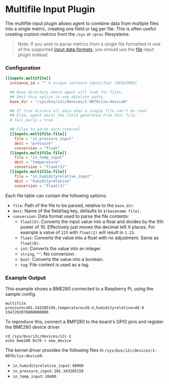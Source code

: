 # Multifile Input Plugin

The multifile input plugin allows agent to combine data from multiple files
into a single metric, creating one field or tag per file.  This is often
useful creating custom metrics from the `/sys` or `/proc` filesystems.

> Note: If you wish to parse metrics from a single file formatted in one of the supported
> [input data formats][], you should use the [file][] input plugin instead.

### Configuration

```toml
[[inputs.multifile]]
  instance_id = "" # unique instance identifier (REQUIRED)

  ## Base directory where agent will look for files.
  ## Omit this option to use absolute paths.
  base_dir = "/sys/bus/i2c/devices/1-0076/iio:device0"

  ## If true discard all data when a single file can't be read.
  ## Else, agent omits the field generated from this file.
  # fail_early = true

  ## Files to parse each interval.
  [[inputs.multifile.file]]
    file = "in_pressure_input"
    dest = "pressure"
    conversion = "float"
  [[inputs.multifile.file]]
    file = "in_temp_input"
    dest = "temperature"
    conversion = "float(3)"
  [[inputs.multifile.file]]
    file = "in_humidityrelative_input"
    dest = "humidityrelative"
    conversion = "float(3)"
```

Each file table can contain the following options:

* `file`:
Path of the file to be parsed, relative to the `base_dir`.
* `dest`:
Name of the field/tag key, defaults to `$(basename file)`.
* `conversion`:
Data format used to parse the file contents:
    * `float(X)`: Converts the input value into a float and divides by the Xth power of 10. Effectively just moves the decimal left X places. For example a value of `123` with `float(2)` will result in `1.23`.
    * `float`: Converts the value into a float with no adjustment. Same as `float(0)`.
    * `int`: Converts the value into an integer.
    * `string`, `""`: No conversion.
    * `bool`: Converts the value into a boolean.
    * `tag`: File content is used as a tag.

### Example Output

This example shows a BME280 connected to a Raspberry Pi, using the sample config.

```
multifile pressure=101.343285156,temperature=20.4,humidityrelative=48.9 1547202076000000000
```

To reproduce this, connect a BMP280 to the board's GPIO pins and register the BME280 device driver

```
cd /sys/bus/i2c/devices/i2c-1
echo bme280 0x76 > new_device
```

The kernel driver provides the following files in `/sys/bus/i2c/devices/1-0076/iio:device0`:

* `in_humidityrelative_input`: `48900`
* `in_pressure_input`: `101.343285156`
* `in_temp_input`: `20400`

[input data formats]: /docs/DATA_FORMATS_INPUT.md
[file]: /plugins/inputs/file/README.md
